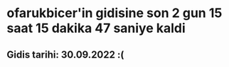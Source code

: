 # ofarukbicer'in gidisine son 2 gun 15 saat 15 dakika 47 saniye kaldi

## Gidis tarihi: 30.09.2022 :(